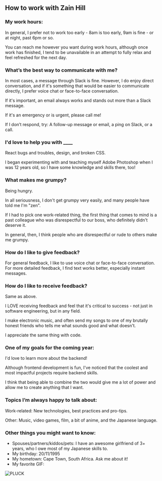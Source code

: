 ## How to work with Zain Hill

### My work hours:
In general, I prefer not to work too early - 8am is too early, 9am is fine - or at night, past 6pm or so.

You can reach me however you want during work hours, although once work has finished, I tend to be unavailable in an attempt to fully relax and feel refreshed for the next day.

### What’s the best way to communicate with me?
In most cases, a message through Slack is fine. 
However, I do enjoy direct conversation, and if it's something that would be easier to communicate directly, I prefer voice chat or face-to-face conversation.

If it's important, an email always works and stands out more than a Slack message.

If it's an emergency or is urgent, please call me! 

If I don’t respond, try: A follow-up message or email, a ping on Slack, or a call.

### I'd love to help you with ____
React bugs and troubles, design, and broken CSS.

I began experimenting with and teaching myself Adobe Photoshop when I was 12 years old, so I have some knowledge and skills there, too!

### What makes me grumpy?
Being hungry.

In all seriousness, I don't get grumpy very easily, and many people have told me I'm "zen".

If I had to pick one work-related thing, the first thing that comes to mind is a past colleague who was disrespectful to our boss, who definitely didn't deserve it.

In general, then, I think people who are disrespectful or rude to others make me grumpy.

### How do I like to give feedback?
For general feedback, I like to use voice chat or face-to-face conversation.
For more detailed feedback, I find text works better, especially instant messages.

### How do I like to receive feedback?
Same as above.

I LOVE receiving feedback and feel that it's critical to success - not just in software engineering, but in any field.

I make electronic music, and often send my songs to one of my brutally honest friends who tells me what sounds good and what doesn't.

I appreciate the same thing with code.

### One of my goals for the coming year:
I'd love to learn more about the backend! 

Although frontend development is fun, I've noticed that the coolest and most impactful projects require backend skills.

I think that being able to combine the two would give me a lot of power and allow me to create anything that I want.

### Topics I’m always happy to talk about:

Work-related:
New technologies, best practices and pro-tips. 

Other:
Music, video games, film, a bit of anime, and the Japanese language.

### Other things you might want to know:

* Spouses/partners/kiddos/pets:
I have an awesome girlfriend of 3+ years, who I owe most of my Japanese skills to.
* My birthday: 
20/11/1995
* My hometown:
Cape Town, South Africa. Ask me about it!
* My favorite GIF: 

![PLUCK](https://i.imgur.com/uTS0c.gif "PLUCK")



